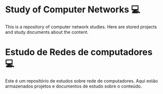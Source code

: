 # Study of Computer Networks 💻

This is a repository of computer network studies.
Here are stored projects and study documents about the content.

##

# Estudo de Redes de computadores 💻

Este é um repositório de estudos sobre rede de computadores.
Aqui estão armazenados projetos e documentos de estudo sobre o conteúdo.
